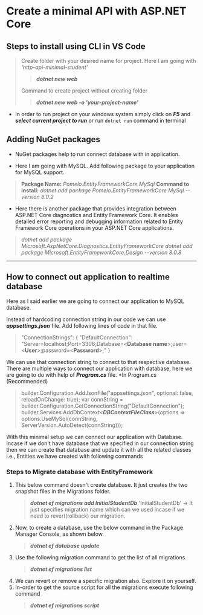 
# Create a minimal API with ASP.NET Core

## Steps to install using CLI in VS Code

> Create folder with your desired name for project. Here I am going with *'http-api-minimal-student'*
>> ***dotnet new web***
>
> Command to create project without creating folder
>> ***dotnet new web -o 'your-project-name'***

* In order to run project on your windows system simply click on ***F5*** and ***select current project to run*** or run `dotnet run` command in terminal

## Adding NuGet packages

* NuGet packages help to run connect database with in application.

* Here I am going with MySQL. Add following package to your application for MySQL support.

> **Package Name:** *Pomelo.EntityFrameworkCore.MySql*
> **Command to install:** *dotnet add package Pomelo.EntityFrameworkCore.MySql --version 8.0.2*

* Here there is another package that provides integration between ASP.NET Core diagnostics and Entity Framework Core. It enables detailed error reporting and debugging information related to Entity Framework Core operations in your ASP.NET Core applications.

> *dotnet add package Microsoft.AspNetCore.Diagnostics.EntityFrameworkCore*
> *dotnet add package Microsoft.EntityFrameworkCore.Design --version 8.0.8*

___

## How to connect out application to realtime database

Here as I said earlier we are going to connect our application to MySQL database.

Instead of hardcoding connection string in our code we can use ***appsettings.json*** file. Add following lines of code in that file.
>"ConnectionStrings": {
>   "DefaultConnection": "Server=localhost;Port=3306;Database=<**Database name**>;user=<**User**>;password=<**Password**>;"
>}

We can use that connection string to connect to that respective database. There are multiple ways to connect our application with database, here we are going to do with help of ***Program.cs*** file.
*In Program.cs (Recommended)

>builder.Configuration.AddJsonFile("appsettings.json", optional: false, reloadOnChange: true);
>var connString = builder.Configuration.GetConnectionString("DefaultConnection");
>builder.Services.AddDbContext<***DBContextFileClass***>(options =>
>    options.UseMySql(connString, ServerVersion.AutoDetect(connString)));

With this minimal setup we can connect our application with Database.
Incase if we don't have database that we specified in our connection string then we can create that database and update it with all the related  classes i.e., Entities we have created with following commands

### Steps to Migrate database with EntityFramework

1. This below command doesn't create database. It just creates the two snapshot files in the Migrations folder.
    > ***dotnet ef migrations add InitialStudentDb***
    > 'InitialStudentDb' -> It just specifies migration name which can we used incase if we need to revert(rollback) our migration.
2. Now, to create a database, use the below command in the Package Manager Console, as shown below.
    > ***dotnet ef database update***
3. Use the following migration command to get the list of all migrations.
    > ***dotnet ef migrations list***
4. We can revert or remove a specific migration also. Explore it on yourself.
5. In-order to get the source script for all the migrations execute following command
    > ***dotnet ef migrations script***
